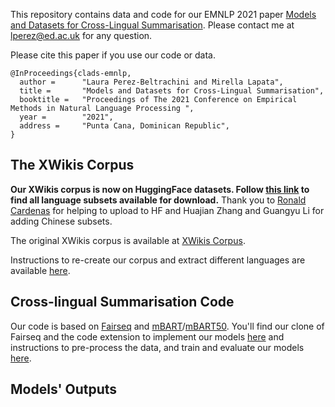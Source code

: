 This repository contains data and code for our EMNLP 2021 paper [Models and Datasets for Cross-Lingual Summarisation](https://aclanthology.org/2021.emnlp-main.742.pdf). Please contact me at lperez@ed.ac.uk for any question.

Please cite this paper if you use our code or data.

```
@InProceedings{clads-emnlp,
  author =      "Laura Perez-Beltrachini and Mirella Lapata",
  title =       "Models and Datasets for Cross-Lingual Summarisation",
  booktitle =   "Proceedings of The 2021 Conference on Empirical Methods in Natural Language Processing ",
  year =        "2021",
  address =     "Punta Cana, Dominican Republic",
}
```


## The XWikis Corpus

**Our XWikis corpus is now on HuggingFace datasets. Follow [this link](https://huggingface.co/datasets/GEM/xwikis) to find all language subsets available for download.** 
Thank you to [Ronald Cardenas](https://ronaldahmed.github.io/) for helping to upload to HF and Huajian Zhang and Guangyu Li for adding Chinese subsets. 

The original XWikis corpus is available at [XWikis Corpus](https://datashare.ed.ac.uk/handle/10283/4188).

Instructions to re-create our corpus and extract different languages are available [here](./XWikis-Corpus).


## Cross-lingual Summarisation Code


Our code is based on [Fairseq](https://github.com/pytorch/fairseq) and [mBART](https://github.com/pytorch/fairseq/tree/main/examples/mbart)/[mBART50](https://github.com/pytorch/fairseq/blob/main/examples/multilingual/README.md). You'll find our clone of Fairseq and the code extension to implement our models [here](./fairseq2020) and instructions to pre-process the data, and train and evaluate our models [here](./fairseq2020/examples/clads/README.md).


## Models' Outputs


